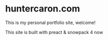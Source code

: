 # huntercaron.com

This is my personal portfolio site, welcome!

This site is built with preact & snowpack 4 now
